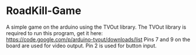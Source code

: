 # RoadKill-Game
A simple game on the arduino using the TVOut library.
The TVOut library is required to run this program,
get it here: https://code.google.com/p/arduino-tvout/downloads/list
Pins 7 and 9 on the board are used for video output.
Pin 2 is used for button input.